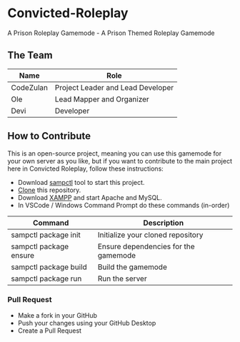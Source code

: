 # Convicted-Roleplay
A Prison Roleplay Gamemode - A Prison Themed Roleplay Gamemode

## The Team
| Name       | Role                              |
| ---------- | --------------------------------- |
| CodeZulan  | Project Leader and Lead Developer |
| Ole        | Lead Mapper and Organizer         |
| Devi       | Developer                         |

## How to Contribute
This is an open-source project, meaning you can use this gamemode for your own server as you like, but if you want to contribute to the main project here in Convicted Roleplay, follow these instructions:

- Download [sampctl](https://github.com/Southclaws/sampctl/releases/tag/1.9.1) tool to start this project.
- [Clone](https://github.com/CodeZulan/Convicted-Roleplay.git) this repository.
- Download [XAMPP](https://www.apachefriends.org/index.html) and start Apache and MySQL.
- In VSCode / Windows Command Prompt do these commands (in-order)

| Command                | Description                          |
| ---------------------- | ------------------------------------ |
| sampctl package init   | Initialize your cloned repository    |
| sampctl package ensure | Ensure dependencies for the gamemode |
| sampctl package build  | Build the gamemode                   |
| sampctl package run    | Run the server                       |
### Pull Request
- Make a fork in your GitHub
- Push your changes using your GitHub Desktop
- Create a Pull Request